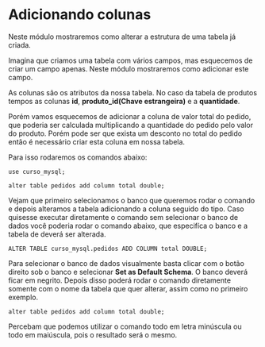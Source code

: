 # Adicionando colunas

Neste módulo mostraremos como alterar a estrutura de uma tabela já criada.

Imagina que criamos uma tabela com vários campos, mas esquecemos de criar um campo apenas. Neste módulo mostraremos como adicionar este campo.

As colunas são os atributos da nossa tabela. No caso da tabela de produtos tempos as colunas **id**, **produto_id(Chave estrangeira)** e a **quantidade**.

Porém vamos esquecemos de adicionar a coluna de valor total do pedido, que poderia ser calculada multiplicando a quantidade do pedido pelo valor do produto. Porém pode ser que exista um desconto no total do pedido então é necessário criar esta coluna em nossa tabela.

Para isso rodaremos os comandos abaixo:

```
use curso_mysql;

alter table pedidos add column total double;
```

Vejam que primeiro selecionamos o banco que queremos rodar o comando e depois alteramos a tabela adicionando a coluna seguido do tipo. Caso quisesse executar diretamente o comando sem selecionar o banco de dados você poderia rodar o comando abaixo, que especifíca o banco e a tabela de deverá ser alterada.

```
ALTER TABLE curso_mysql.pedidos ADD COLUMN total DOUBLE;
```

Para selecionar o banco de dados visualmente basta clicar com o botão direito sob o banco e selecionar **Set as Default Schema**. O banco deverá ficar em negrito. Depois disso poderá rodar o comando diretamente somente com o nome da tabela que quer alterar, assim como no primeiro exemplo.

```
alter table pedidos add column total double;
```

Percebam que podemos utilizar o comando todo em letra minúscula ou todo em maiúscula, pois o resultado será o mesmo.